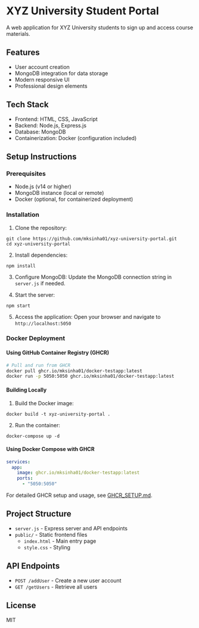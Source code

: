 # XYZ University Student Portal

A web application for XYZ University students to sign up and access course materials.

## Features

- User account creation
- MongoDB integration for data storage
- Modern responsive UI
- Professional design elements

## Tech Stack

- Frontend: HTML, CSS, JavaScript
- Backend: Node.js, Express.js
- Database: MongoDB
- Containerization: Docker (configuration included)

## Setup Instructions

### Prerequisites
- Node.js (v14 or higher)
- MongoDB instance (local or remote)
- Docker (optional, for containerized deployment)

### Installation

1. Clone the repository:
```
git clone https://github.com/mksinha01/xyz-university-portal.git
cd xyz-university-portal
```

2. Install dependencies:
```
npm install
```

3. Configure MongoDB:
Update the MongoDB connection string in `server.js` if needed.

4. Start the server:
```
npm start
```

5. Access the application:
Open your browser and navigate to `http://localhost:5050`

### Docker Deployment

#### Using GitHub Container Registry (GHCR)
```bash
# Pull and run from GHCR
docker pull ghcr.io/mksinha01/docker-testapp:latest
docker run -p 5050:5050 ghcr.io/mksinha01/docker-testapp:latest
```

#### Building Locally
1. Build the Docker image:
```
docker build -t xyz-university-portal .
```

2. Run the container:
```
docker-compose up -d
```

#### Using Docker Compose with GHCR
```yaml
services:
  app:
    image: ghcr.io/mksinha01/docker-testapp:latest
    ports:
      - "5050:5050"
```

For detailed GHCR setup and usage, see [GHCR_SETUP.md](./GHCR_SETUP.md).

## Project Structure

- `server.js` - Express server and API endpoints
- `public/` - Static frontend files
  - `index.html` - Main entry page
  - `style.css` - Styling

## API Endpoints

- `POST /addUser` - Create a new user account
- `GET /getUsers` - Retrieve all users

## License

MIT